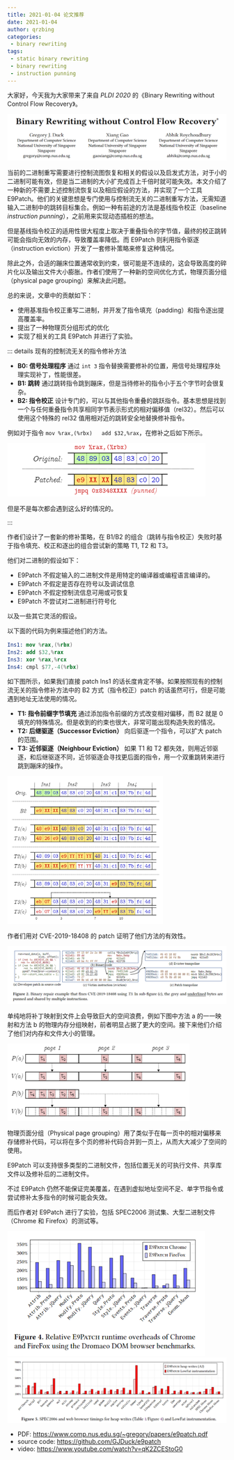 ```yaml
---
title: 2021-01-04 论文推荐
date: 2021-01-04
author: qrzbing
categories:
 - binary rewriting
tags:
 - static binary rewriting
 - binary rewriting
 - instruction punning
---
```


大家好，今天我为大家带来了来自 *PLDI 2020* 的《Binary Rewriting without Control Flow Recovery》。

![](./img/0104/1.png)

当前的二进制重写需要进行控制流图恢复和相关的假设以及启发式方法，对于小的二进制可能有效，但是当二进制的大小扩充成百上千倍时就可能失效。本文介绍了一种新的不需要上述控制流恢复以及相应假设的方法，并实现了一个工具 E9Patch。他们的关键思想是专门使用与控制流无关的二进制重写方法，无需知道输入二进制中的跳转目标集合。例如一种有前途的方法是基线指令校正（baseline *instruction punning*），之前用来实现动态插桩的想法。

但是基线指令校正的适用性很大程度上取决于重叠指令的字节值，最终的校正跳转可能会指向无效的内存，导致覆盖率降低。而 E9Patch 则利用指令驱逐（instruction eviction）开发了一套修补策略来修复这种情况。

除此之外，合适的蹦床位置通常收到约束，很可能是不连续的，这会导致高度的碎片化以及输出文件大小膨胀。作者们使用了一种新的空间优化方式，物理页面分组（physical page grouping）来解决此问题。

总的来说，文章中的贡献如下：

- 使用基准指令校正重写二进制，并开发了指令填充（padding）和指令逐出提高覆盖率。
- 提出了一种物理页分组形式的优化
- 实现了相关的工具 E9Patch 并进行了实验。

::: details 现有的控制流无关的指令修补方法

- **B0: 信号处理程序** 通过 `int 3` 指令替换需要修补的位置，用信号处理程序处理实现补丁，性能很差。
- **B1: 跳转** 通过跳转指令跳到蹦床，但是当待修补的指令小于五个字节时会很复杂。
- **B2: 指令校正** 设计专门的，可以与其他指令重叠的跳跃指令。基本思想是找到一个与任何重叠指令共享相同字节表示形式的相对偏移值（rel32）。然后可以使用这个特殊的 rel32 值用相对近的跳转安全地替换修补指令。

例如对于指令 `mov %rax,(%rbx)   add $32,%rax`，在修补之后如下所示。

![](./img/0104/2.png)

但是不是每次都会遇到这么好的情况的。

:::

作者们设计了一套新的修补策略，在 B1/B2 的组合（跳转与指令校正）失败时基于指令填充、校正和逐出的组合尝试新的策略 T1, T2 和 T3。

他们对二进制的假设如下：

- E9Patch 不假定输入的二进制文件是用特定的编译器或编程语言编译的。
- E9Patch 不假定是否存在符号以及调试信息
- E9Patch 不假定控制流信息可用或可恢复
- E9Patch 不尝试对二进制进行符号化

以及一些其它灵活的假设。

以下面的代码为例来描述他们的方法。

``` nasm
Ins1: mov %rax,(%rbx)
Ins2: add $32,%rax
Ins3: xor %rax,%rcx
Ins4: cmpl $77,-4(%rbx)
```

如下图所示，如果我们直接 patch Ins1 的话长度肯定不够。如果按照现有的控制流无关的指令修补方法中的 B2 方式（指令校正）patch 的话虽然可行，但是可能遇到地址无法使用的情况。

- **T1: 指令前缀字节填充** 通过添加指令前缀的方式改变相对偏移，而 B2 就是 0 填充的特殊情况。但是收到的约束也很大，非常可能出现构造失败的情况。
- **T2: 后继驱逐（Successor Eviction）** 向后驱逐一个指令，可以扩大 patch 的范围。
- **T3: 近邻驱逐（Neighbour Eviction）** 如果 T1 和 T2 都失效，则用近邻驱逐，和后继驱逐不同，近邻驱逐会寻找更后面的指令，用一个双重跳转来进行跳到蹦床的操作。

<img src="./img/0104/3.png" style="zoom:67%;" />

作者们用对 CVE-2019-18408 的 patch 证明了他们方法的有效性。

<img src="./img/0104/4.png" style="zoom: 80%;" />

单纯地将补丁映射到文件上会导致巨大的空间浪费，例如下图中方法 a 的一一映射和方法 b 的物理内存分组映射，前者明显占据了更大的空间。接下来他们介绍了他们对内存和文件大小的管理。

<img src="./img/0104/5.png" style="zoom: 80%;" />

物理页面分组（Physical page grouping）用了类似于在每一页中的相对偏移来存储修补代码，可以将在多个页的修补代码合并到一页上，从而大大减少了空间的使用。

E9Patch 可以支持很多类型的二进制文件，包括位置无关的可执行文件、共享库文件以及修补后的二进制文件。

不过 E9Patch 仍然不能保证完美覆盖，在遇到虚拟地址空间不足、单字节指令或尝试修补太多指令的时候可能会失效。

而后作者对 E9Patch 进行了实验，包括 SPEC2006 测试集、大型二进制文件（Chrome 和 Firefox）的测试等。

<img src="./img/0104/6.png" style="zoom:80%;" />

<img src="./img/0104/7.png" style="zoom:67%;" />

- PDF: <https://www.comp.nus.edu.sg/~gregory/papers/e9patch.pdf>
- source code: <https://github.com/GJDuck/e9patch>
- video: <https://www.youtube.com/watch?v=qK2ZCEStoG0>

